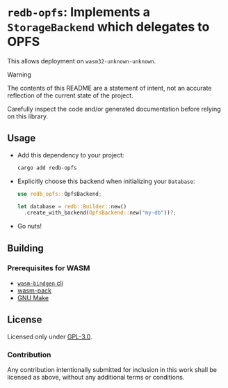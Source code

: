 # `redb-opfs`: Implements a `StorageBackend` which delegates to OPFS

This allows deployment on `wasm32-unknown-unknown`.

> [!WARNING]
> The contents of this README are a statement of intent, not an accurate reflection of the current state of the project.
>
> Carefully inspect the code and/or generated documentation before relying on this library.

## Usage

- Add this dependency to your project:

  ```sh
  cargo add redb-opfs
  ```

- Explicitly choose this backend when initializing your `Database`:

  ```rust
  use redb_opfs::OpfsBackend;

  let database = redb::Builder::new()
    .create_with_backend(OpfsBackend::new("my-db"))?;
  ```

- Go nuts!

## Building

### Prerequisites for WASM

- [`wasm-bindgen` cli](https://github.com/wasm-bindgen/wasm-bindgen?tab=readme-ov-file#install-wasm-bindgen-cli)
- [wasm-pack](https://github.com/drager/wasm-pack)
- [GNU Make](https://www.gnu.org/software/make/)


## License

Licensed only under [GPL-3.0](./LICENSE).

### Contribution

Any contribution intentionally submitted for inclusion in this work shall be licensed as above, without any additional terms or conditions.
